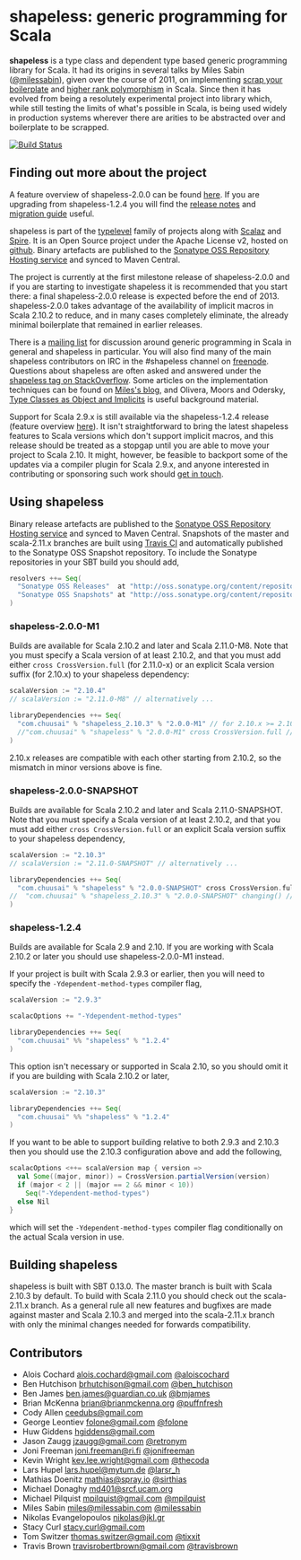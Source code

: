 # shapeless: generic programming for Scala

**shapeless** is a type class and dependent type based generic programming library for Scala. It had its origins in
several talks by Miles Sabin ([@milessabin][milessabin]), given over the course of 2011, on implementing [scrap your
boilerplate][syb] and [higher rank polymorphism][higherrank] in Scala. Since then it has evolved from being a resolutely
experimental project into library which, while still testing the limits of what's possible in Scala, is being used
widely in production systems wherever there are arities to be abstracted over and boilerplate to be scrapped. 

[![Build Status](https://api.travis-ci.org/milessabin/shapeless.png?branch=master)](https://travis-ci.org/milessabin/shapeless)

## Finding out more about the project

A feature overview of shapeless-2.0.0 can be found [here][features200]. If you are upgrading from shapeless-1.2.4 you
will find the [release notes][relnotes] and [migration guide][migration] useful.

shapeless is part of the [typelevel][] family of projects along with [Scalaz][scalaz] and [Spire][spire]. It is an Open
Source project under the Apache License v2, hosted on [github][source]. Binary artefacts are published to the [Sonatype
OSS Repository Hosting service][sonatype] and synced to Maven Central.

The project is currently at the first milestone release of shapeless-2.0.0 and if you are starting to investigate
shapeless it is recommended that you start there: a final shapeless-2.0.0 release is expected before the end of 2013.
shapeless-2.0.0 takes advantage of the availability of implicit macros in Scala 2.10.2 to reduce, and in many cases
completely eliminate, the already minimal boilerplate that remained in earlier releases.

There is a [mailing list][group] for discussion around generic programming in Scala in general and shapeless in
particular. You will also find many of the main shapeless contributors on IRC in the #shapeless channel on
[freenode][irc]. Questions about shapeless are often asked and answered under the [shapeless tag on StackOverflow][so].
Some articles on the implementation techniques can be found on [Miles's blog][blog], and Olivera, Moors and Odersky,
[Type Classes as Object and Implicits][tcoi] is useful background material.

Support for Scala 2.9.x is still available via the shapeless-1.2.4 release (feature overview [here][features124]). It
isn't straightforward to bring the latest shapeless features to Scala versions which don't support implicit macros, and
this release should be treated as a stopgap until you are able to move your project to Scala 2.10. It might, however, be
feasible to backport some of the updates via a compiler plugin for Scala 2.9.x, and anyone interested in contributing or
sponsoring such work should [get in touch](mailto:miles@milessabin.com).

[features200]: https://github.com/milessabin/shapeless/wiki/Feature-overview:-shapeless-2.0.0
[features124]: https://github.com/milessabin/shapeless/wiki/Feature-overview:-shapeless-1.2.4
[relnotes]: https://github.com/milessabin/shapeless/wiki/Release-notes:-shapeless-2.0.0-M1
[migration]: https://github.com/milessabin/shapeless/wiki/Migration-guide:-shapeless-1.2.4-to-2.0.0 
[milessabin]: https://twitter.com/milessabin
[syb]: http://research.microsoft.com/en-us/um/people/simonpj/papers/hmap/
[higherrank]: http://www.cs.rutgers.edu/~ccshan/cs252/usage.pdf
[typelevel]: http://typelevel.org/
[scalaz]: https://github.com/scalaz/scalaz
[spire]: https://github.com/non/spire
[tcoi]: http://ropas.snu.ac.kr/~bruno/papers/TypeClasses.pdf
[source]: https://github.com/milessabin/shapeless
[sonatype]: https://oss.sonatype.org/index.html#nexus-search;quick~shapeless
[wiki]: https://github.com/milessabin/shapeless/wiki
[group]: https://groups.google.com/group/shapeless-dev
[so]: http://stackoverflow.com/questions/tagged/shapeless
[irc]: http://freenode.net/
[blog]: http://www.chuusai.com/blog

## Using shapeless

Binary release artefacts are published to the [Sonatype OSS Repository Hosting service][sonatype] and synced to Maven
Central. Snapshots of the master and scala-2.11.x branches are built using [Travis CI][ci] and automatically published
to the Sonatype OSS Snapshot repository. To include the Sonatype repositories in your SBT build you should add,

```scala
resolvers ++= Seq(
  "Sonatype OSS Releases"  at "http://oss.sonatype.org/content/repositories/releases/",
  "Sonatype OSS Snapshots" at "http://oss.sonatype.org/content/repositories/snapshots/"
)
```

[ci]: https://travis-ci.org/milessabin/shapeless

### shapeless-2.0.0-M1

Builds are available for Scala 2.10.2 and later and Scala 2.11.0-M8. Note that you must specify a Scala version of at
least 2.10.2, and that you must add either `cross CrossVersion.full` (for 2.11.0-x) or an explicit Scala version suffix (for 2.10.x) to your shapeless dependency:

```scala
scalaVersion := "2.10.4"
// scalaVersion := "2.11.0-M8" // alternatively ...

libraryDependencies ++= Seq(
  "com.chuusai" % "shapeless_2.10.3" % "2.0.0-M1" // for 2.10.x >= 2.10.2
  //"com.chuusai" % "shapeless" % "2.0.0-M1" cross CrossVersion.full //for 2.11.x
)
```

2.10.x releases are compatible with each other starting from 2.10.2, so the mismatch in minor versions above is fine.

### shapeless-2.0.0-SNAPSHOT

Builds are available for Scala 2.10.2 and later and Scala 2.11.0-SNAPSHOT. Note that you must specify a Scala version of
at least 2.10.2, and that you must add either `cross CrossVersion.full` or an explicit Scala version suffix to your
shapeless dependency,

```scala
scalaVersion := "2.10.3"
// scalaVersion := "2.11.0-SNAPSHOT" // alternatively ...

libraryDependencies ++= Seq(
  "com.chuusai" % "shapeless" % "2.0.0-SNAPSHOT" cross CrossVersion.full changing()
//  "com.chuusai" % "shapeless_2.10.3" % "2.0.0-SNAPSHOT" changing() // alternatively ...
)
```

### shapeless-1.2.4

Builds are available for Scala 2.9 and 2.10. If you are working with Scala 2.10.2 or later you should use
shapeless-2.0.0-M1 instead.

If your project is built with Scala 2.9.3 or earlier, then you will need to specify the `-Ydependent-method-types`
compiler flag,

```scala
scalaVersion := "2.9.3"

scalacOptions += "-Ydependent-method-types"

libraryDependencies ++= Seq(
  "com.chuusai" %% "shapeless" % "1.2.4"
)
```

This option isn't necessary or supported in Scala 2.10, so you should omit it if you are building with Scala 2.10.2 or
later,

```scala
scalaVersion := "2.10.3"

libraryDependencies ++= Seq(
  "com.chuusai" %% "shapeless" % "1.2.4"
)
```

If you want to be able to support building relative to both 2.9.3 and 2.10.3 then you should use the 2.10.3
configuration above and add the following,
 
```scala
scalacOptions <++= scalaVersion map { version =>
  val Some((major, minor)) = CrossVersion.partialVersion(version)
  if (major < 2 || (major == 2 && minor < 10)) 
    Seq("-Ydependent-method-types")
  else Nil
}
```

which will set the `-Ydependent-method-types` compiler flag conditionally on the actual Scala version in use.

## Building shapeless

shapeless is built with SBT 0.13.0. The master branch is built with Scala 2.10.3 by default. To build with Scala 2.11.0
you should check out the scala-2.11.x branch. As a general rule all new features and bugfixes are made against master
and Scala 2.10.3 and merged into the scala-2.11.x branch with only the minimal changes needed for forwards
compatibility.

## Contributors

+ Alois Cochard <alois.cochard@gmail.com> [@aloiscochard](https://twitter.com/aloiscochard)
+ Ben Hutchison <brhutchison@gmail.com> [@ben_hutchison](https://twitter.com/ben_hutchison)
+ Ben James <ben.james@guardian.co.uk> [@bmjames](https://twitter.com/bmjames)
+ Brian McKenna <brian@brianmckenna.org> [@puffnfresh](https://twitter.com/puffnfresh)
+ Cody Allen <ceedubs@gmail.com>
+ George Leontiev <folone@gmail.com> [@folone](https://twitter.com/folone)
+ Huw Giddens <hgiddens@gmail.com>
+ Jason Zaugg <jzaugg@gmail.com> [@retronym](https://twitter.com/retronym)
+ Joni Freeman <joni.freeman@ri.fi> [@jonifreeman](https://twitter.com/jonifreeman)
+ Kevin Wright <kev.lee.wright@gmail.com> [@thecoda](https://twitter.com/thecoda)
+ Lars Hupel <lars.hupel@mytum.de> [@larsr_h](https://twitter.com/larsr_h)
+ Mathias Doenitz <mathias@spray.io> [@sirthias](https://twitter.com/sirthias)
+ Michael Donaghy <md401@srcf.ucam.org>
+ Michael Pilquist <mpilquist@gmail.com> [@mpilquist](https://twitter.com/mpilquist)
+ Miles Sabin <miles@milessabin.com> [@milessabin](https://twitter.com/milessabin)
+ Nikolas Evangelopoulos <nikolas@jkl.gr> 
+ Stacy Curl <stacy.curl@gmail.com>
+ Tom Switzer <thomas.switzer@gmail.com> [@tixxit](https://twitter.com/tixxit)
+ Travis Brown <travisrobertbrown@gmail.com> [@travisbrown](https://twitter.com/travisbrown)

